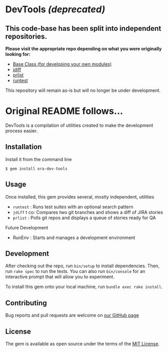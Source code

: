 # DevTools *(deprecated)*

## This code-base has been split into independent repositories.

**Please visit the appropriate repo depending on what you were
originally looking for:**

- [Base Class (for developing your own modules)](https://github.com/dyoung522/devtools-base)
- [jdiff](https://github.com/dyoung522/devtools-jdiff)
- [prlist](https://github.com/dyoung522/devtools-prlist)
- [runtest](https://github.com/dyoung522/devtools-runtest)

This repository will remain as-is but will no longer be under development.

# Original README follows...

DevTools is a compilation of utilities created to make the development process easier.

## Installation

Install it from the command line

    $ gem install ora-dev-tools

## Usage

Once installed, this gem provides several, mostly independent, utilities

- `runtest` : Runs test suites with an optional search pattern
- `jdiff`   t co: Compares two git branches and shows a diff of JIRA stories
- `prlist`  : Polls git repos and displays a queue of stories ready for QA

Future Development

- RunEnv  : Starts and manages a development environment

## Development

After checking out the repo, run `bin/setup` to install dependencies. Then, run `rake spec` to run the tests. You can also run `bin/console` for an interactive prompt that will allow you to experiment.

To install this gem onto your local machine, run `bundle exec rake install`.

## Contributing

Bug reports and pull requests are welcome on [our GitHub page](https://github.com/dyoung522/devtools)

## License

The gem is available as open source under the terms of the [MIT License](http://opensource.org/licenses/MIT).

